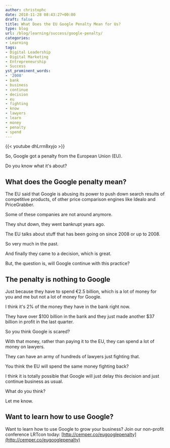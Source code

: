 ```yaml
---
author: christophc
date: 2018-11-28 08:43:27+00:00
draft: false
title: What Does the EU Google Penalty Mean for Us?
type: blog
url: /blog/learning/success/google-penalty/
categories:
- Learning
tags:
- Digital Leadership
- Digital Marketing
- Entrepreneurship
- Success
yst_prominent_words:
- '2008'
- bank
- business
- continue
- decision
- eu
- fighting
- know
- lawyers
- learn
- money
- penalty
- spend
---
```


{{< youtube dhLrrn8xyjo >}}

So, Google got a penalty from the European Union (EU).

Do you know what it's about?


## What does the Google penalty mean?


The EU said that Google is abusing its power to push down search results of competitive products, of other price comparison engines like Idealo and PriceGrabber.

Some of these companies are not around anymore.

They shut down, they went bankrupt years ago.

The EU talks about stuff that has been going on since 2008 or up to 2008.

So very much in the past.

And finally they came to a decision, which is great.

But, the question is, will Google continue with this practice?


## The penalty is nothing to Google


Just because they have to spend €2.5 billion, which is a lot of money for you and me but not a lot of money for Google.

I think it's 2% of the money they have in the bank right now.

They have over $100 billion in the bank and they just made another $37 billion in profit in the last quarter.

So you think Google is scared?

With that money, rather than paying it to the EU, they can spend a lot of money on lawyers.

They can have an army of hundreds of lawyers just fighting that.

You think the EU will spend the same money fighting back?

I think it is totally possible that Google will just delay this decision and just continue business as usual.

What do you think?

Let me know.


## Want to learn how to use Google?


Want to learn how to use Google to grow your business? Join our non-profit conference LRTcon today: [http://cemper.co/eugooglepenalty](http://cemper.co/eugooglepenalty)
